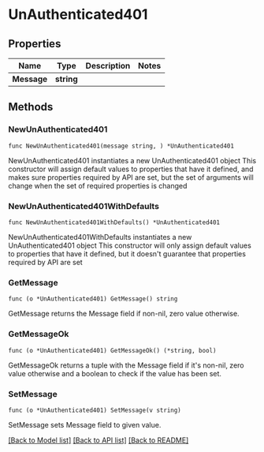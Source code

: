 # UnAuthenticated401

## Properties

Name | Type | Description | Notes
------------ | ------------- | ------------- | -------------
**Message** | **string** |  | 

## Methods

### NewUnAuthenticated401

`func NewUnAuthenticated401(message string, ) *UnAuthenticated401`

NewUnAuthenticated401 instantiates a new UnAuthenticated401 object
This constructor will assign default values to properties that have it defined,
and makes sure properties required by API are set, but the set of arguments
will change when the set of required properties is changed

### NewUnAuthenticated401WithDefaults

`func NewUnAuthenticated401WithDefaults() *UnAuthenticated401`

NewUnAuthenticated401WithDefaults instantiates a new UnAuthenticated401 object
This constructor will only assign default values to properties that have it defined,
but it doesn't guarantee that properties required by API are set

### GetMessage

`func (o *UnAuthenticated401) GetMessage() string`

GetMessage returns the Message field if non-nil, zero value otherwise.

### GetMessageOk

`func (o *UnAuthenticated401) GetMessageOk() (*string, bool)`

GetMessageOk returns a tuple with the Message field if it's non-nil, zero value otherwise
and a boolean to check if the value has been set.

### SetMessage

`func (o *UnAuthenticated401) SetMessage(v string)`

SetMessage sets Message field to given value.



[[Back to Model list]](../README.md#documentation-for-models) [[Back to API list]](../README.md#documentation-for-api-endpoints) [[Back to README]](../README.md)


